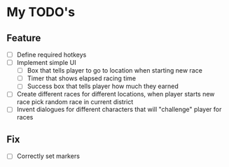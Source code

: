 # My TODO's
## Feature
- [ ] Define required hotkeys
- [ ] Implement simple UI
    - [ ] Box that tells player to go to location when starting new race
    - [ ] Timer that shows elapsed racing time
    - [ ] Success box that tells player how much they earned
- [ ] Create different races for different locations, when player starts new race pick random race in current district
- [ ] Invent dialogues for different characters that will "challenge" player for races

## Fix
- [ ] Correctly set markers
